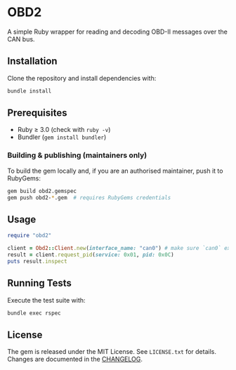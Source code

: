 # OBD2

A simple Ruby wrapper for reading and decoding OBD-II messages over the CAN bus.

## Installation

Clone the repository and install dependencies with:

```bash
bundle install
```

## Prerequisites
- Ruby ≥ 3.0 (check with `ruby -v`)
- Bundler (`gem install bundler`)

### Building & publishing (maintainers only)

To build the gem locally and, if you are an authorised maintainer, push it to RubyGems:

```bash
gem build obd2.gemspec
gem push obd2-*.gem  # requires RubyGems credentials
```

## Usage

```ruby
require "obd2"

client = Obd2::Client.new(interface_name: "can0") # make sure `can0` exists (e.g. SocketCAN)
result = client.request_pid(service: 0x01, pid: 0x0C)
puts result.inspect
```

## Running Tests

Execute the test suite with:

```bash
bundle exec rspec
```

## License

The gem is released under the MIT License. See `LICENSE.txt` for details. Changes are documented in the [CHANGELOG](CHANGELOG.md).
